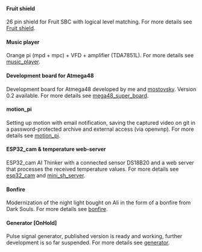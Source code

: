 #### Fruit shield

26 pin shield for Fruit SBC with logical level matching. For more details see [Fruit shield](https://github.com/piro-s/fruit_shield).

#### Music player

Orange pi (mpd + mpc) + VFD + amplifier (TDA7851L). For more details see [music_player](https://github.com/piro-s/music_player).

#### Development board for Atmega48

Development board for Atmega48 developed by me and [mostovsky](https://github.com/mostovsky). Version 0.2 available. For more details see [mega48_super_board](https://github.com/piro-s/mega48_super_board).

#### motion_pi

Setting up motion with email notification, saving the captured video on git in a password-protected archive and external access (via openvnp). For more details see [motion_pi](https://github.com/piro-s/motion_pi).

#### ESP32_cam & temperature web-server

ESP32_cam AI Thinker with a connected sensor DS18B20 and a web server that processes the received temperature values. For more details see [esp32_cam](https://github.com/piro-s/esp32_cam) and [mini_sh_server](https://github.com/piro-s/mini_sh_server).

#### Bonfire

Modernization of the night light bought on Ali in the form of a bonfire from Dark Souls. For more details see [bonfire](https://github.com/piro-s/bonfire).

#### Generator [OnHold]

Pulse signal generator, published version is ready and working, further development is so far suspended.  For more details see [generator](https://github.com/piro-s/generator).